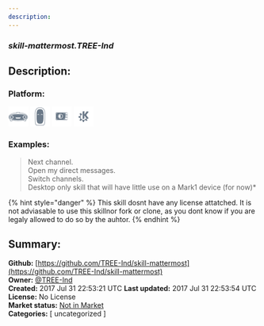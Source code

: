 ```yaml
---
description: 
---
```


### _skill-mattermost.TREE-Ind_  
## Description:  
  
  
### Platform:  
 ![Mark I](../.gitbook/assets/mark-1-icon.png)  ![Mark II](../.gitbook/assets/mark-2-icon.png)  ![Picroft](../.gitbook/assets/picroft-icon.png)  ![plasmoid](../.gitbook/assets/kde.png)   
### Examples:  
> Next channel.  
> Open my direct messages.  
> Switch channels.  
> Desktop only skill that will have little use on a Mark1 device (for now)*  
>   
  
{% hint style="danger" %}
This skill dosnt have any license attatched. It is not adviasable to use this skillnor fork or clone, as you dont know if you are legaly allowed to do so by the auhtor.
{% endhint %}
  
## Summary:  
**Github:** [https://github.com/TREE-Ind/skill-mattermost](https://github.com/TREE-Ind/skill-mattermost)  
**Owner:** [@TREE-Ind](https://github.com/TREE-Ind)  
**Created:** 2017 Jul 31 22:53:21 UTC  **Last updated:** 2017 Jul 31 22:53:54 UTC  
**License:** No License  
**Market status:** [Not in Market](https://market.mycroft.ai/skill/)  
**Categories:** [ uncategorized ]   
